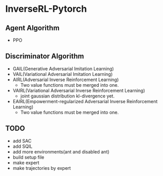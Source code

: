 # InverseRL-Pytorch

## Agent Algorithm
* PPO

## Discriminator Algorithm
* GAIL(Generative Adversarial Imitation Learning)
* VAIL(Variational Adversarial Imitation Learning)
* AIRL(Adversarial Inverse Reinforcement Learning)
  * Two value functions must be merged into one.
* VAIRL(Variational Adversarial Inverse Reinforcement Learning)
  * joint gaussian distribution kl-divergence yet.
* EAIRL(Empowerment-regularized Adversarial Inverse Reinforcement Learning)
  * Two value functions must be merged into one.
## TODO
* add SAC
* add SQIL
* add more environments(ant and disabled ant)
* build setup file
* make expert
* make trajectories by expert
